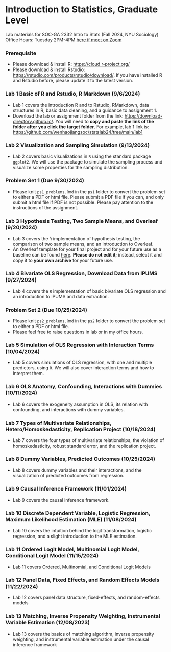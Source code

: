 # Introduction to Statistics, Graduate Level
Lab materials for SOC-GA 2332 Intro to Stats (Fall 2024, NYU Sociology) \
Office Hours: Tuesday 2PM-4PM [here if meet on Zoom](https://nyu.zoom.us/my/wenhaojiang)
 

### Prerequisite
+ Please download & install R: https://cloud.r-project.org/
+ Please download & install Rstudio: https://rstudio.com/products/rstudio/download/. If you have installed R and Rstudio before, please update it to the latest version.

### Lab 1 Basic of R and Rstudio, R Markdown (9/6/2024)
+ Lab 1 covers the introduction R and to Rstudio, RMarkdown, data structures in R, basic data cleaning, and a guidance to assignment 1.
+ Download the lab or assignment folder from the link: https://download-directory.github.io/. You will need to **copy and paste the link of the folder after you click the target folder**. For example, lab 1 link is: https://github.com/wenhaojiangsoc/statslab24/tree/main/lab1

### Lab 2 Visualization and Sampling Simulation (9/13/2024)
+ Lab 2 covers basic visualizations in `R` using the standard package `ggplot2`. We will use the package to simulate the sampling process and visualize some properties for the sampling distribution.

### Problem Set 1 (Due 9/30/2024)
+ Please knit `ps1_problems.Rmd` in the `ps1` folder to convert the problem set to either a PDF or html file. Please submit a PDF file if you can, and only submit a html file if PDF is not possible. Please pay attention to the instructions of the assignment.

### Lab 3 Hypothesis Testing, Two Sample Means, and Overleaf (9/20/2024)
+ Lab 3 covers the `R` implementation of hypothesis testing, the comparison of two sample means, and an introduction to Overleaf.
+ An Overleaf template for your final project and for your future use as a baseline can be found [here](https://www.overleaf.com/8539929553qtggbbwwpbvq). **Please do not edit it**; instead, select it and copy it to **your own archive** for your future use.

### Lab 4 Bivariate OLS Regression, Download Data from IPUMS (9/27/2024)
+ Lab 4 covers the `R` implementation of basic bivariate OLS regression and an introduction to IPUMS and data extraction.

### Problem Set 2 (Due 10/25/2024)
+ Please knit `ps2_problems.Rmd` in the `ps2` folder to convert the problem set to either a PDF or html file.
+ Please feel free to raise questions in lab or in my office hours.

### Lab 5 Simulation of OLS Regression with Interaction Terms (10/04/2024)
+ Lab 5 covers simulations of OLS regression, with one and multiple predictors, using `R`. We will also cover interaction terms and how to interpret them.

### Lab 6 OLS Anatomy, Confounding, Interactions with Dummies (10/11/2024)
+ Lab 6 covers the exogeneity assumption in OLS, its relation with confounding, and interactions with dummy variables.

### Lab 7 Types of Multivariate Relationships, Hetero/Homoskedasticity, Replication Project (10/18/2024)
+ Lab 7 covers the four types of multivariate relationships, the violation of homoskedasticity, robust standard error, and the replication project.

### Lab 8 Dummy Variables, Predicted Outcomes (10/25/2024)
+ Lab 8 covers dummy variables and their interactions, and the visualization of predicted outcomes from regression.

### Lab 9 Causal Inference Framework (11/01/2024)
+ Lab 9 covers the causal inference framework.

### Lab 10 Discrete Dependent Variable, Logistic Regression, Maximum Likelihood Estimation (MLE) (11/08/2024)
+ Lab 10 covers the intuition behind the logit transformation, logistic regression, and a slight introduction to the MLE estimation.

### Lab 11 Ordered Logit Model, Multinomial Logit Model, Conditional Logit Model (11/15/2024)
+ Lab 11 covers Ordered, Multinomial, and Conditional Logit Models

### Lab 12 Panel Data, Fixed Effects, and Random Effects Models (11/22/2024)
+ Lab 12 covers panel data structure, fixed-effects, and random-effects models

### Lab 13 Matching, Inverse Propensity Weighting, Instrumental Variable Estimation (12/08/2023)
+ Lab 13 covers the basics of matching algorithm, inverse propensity weighting, and instrumental variable estimation under the causal inference framework
